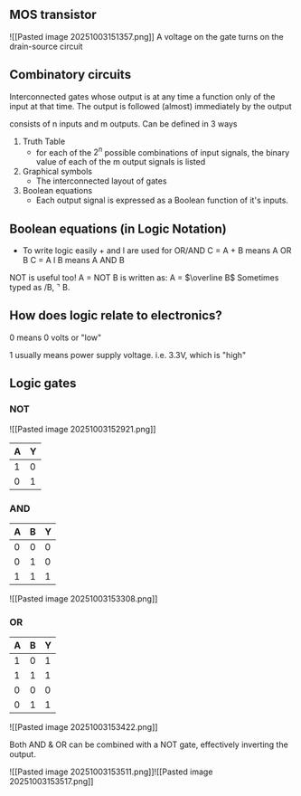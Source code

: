 ## MOS transistor
![[Pasted image 20251003151357.png]]
A voltage on the gate turns on the drain-source circuit

## Combinatory circuits

Interconnected gates whose output is at any time a function only of the input at that time.
The output is followed (almost) immediately by the output

consists of n inputs and m outputs.
Can be defined in 3 ways
1. Truth Table
	- for each of the $2^n$ possible combinations of input signals, the binary value of each of the m output signals is listed
2. Graphical symbols
	- The interconnected layout of gates
3. Boolean equations
	- Each output signal is expressed as a Boolean function of it's inputs.

## Boolean equations (in Logic Notation) 
- To write logic easily + and l are used for OR/AND 
C = A + B means A OR B 
C = A l B means A AND B 

NOT is useful too! 
A = NOT B is written as: 
A = $\overline B$ 
Sometimes typed as /B, ⌝ B.

## How does logic relate to electronics?
0 means 0 volts or "low"

1 usually means power supply voltage. 
i.e. 3.3V, which is "high"

## Logic gates

### NOT
![[Pasted image 20251003152921.png]]

| A   | Y   |
| --- | --- |
| 1   | 0   |
| 0   | 1   |
### AND

| A   | B   | Y   |
| --- | --- | --- |
| 0   | 0   | 0   |
| 0   | 1   | 0   |
| 1   | 1   | 1   |
![[Pasted image 20251003153308.png]]

### OR

| A   | B   | Y   |
| --- | --- | --- |
| 1   | 0   | 1   |
| 1   | 1   | 1   |
| 0   | 0   | 0   |
| 0   | 1   | 1   |
![[Pasted image 20251003153422.png]]


Both AND & OR can be combined with a NOT gate, effectively inverting the output.

![[Pasted image 20251003153511.png]]![[Pasted image 20251003153517.png]]

